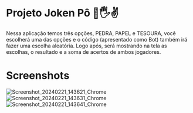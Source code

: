 # Projeto Joken Pô 👊🖐️✌
Nessa aplicação temos três opções, PEDRA, PAPEL e TESOURA, você escolherá uma das opções e o código (apresentado como Bot) também irá fazer uma escolha aleatória. Logo após, será mostrando na tela as escolhas, o resultado e a soma de acertos de ambos jogadores.

# Screenshots
![Screenshot_20240221_143621_Chrome](https://github.com/phaelstavares/projeto-JokenPo/assets/77020757/dd602dcc-598c-4bc2-9d22-a144abe05d1c)
![Screenshot_20240221_143631_Chrome](https://github.com/phaelstavares/projeto-JokenPo/assets/77020757/201750c5-2a14-405c-a686-2870376577ba)
![Screenshot_20240221_143641_Chrome](https://github.com/phaelstavares/projeto-JokenPo/assets/77020757/d32a2c54-efbc-435d-861c-a0c906943794)
